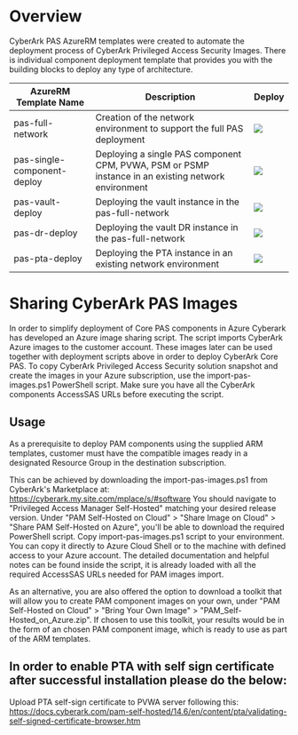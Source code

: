 # Overview

CyberArk PAS AzureRM templates were created to automate the deployment process of CyberArk Privileged Access Security Images. There is individual component deployment template that provides you with the building blocks to deploy any type of architecture.

| AzureRM Template Name | Description | Deploy |
|-----------------------|-------------|--------|
| pas-full-network | Creation of the network environment to support the full PAS deployment | <a href="https://portal.azure.com/#create/Microsoft.Template/uri/https%3A%2F%2Fraw.githubusercontent.com%2Fcyberark%2Fpas-on-cloud%2Fmaster%2Fazure%2Fpas-full-network.json" target="_blank"><img src="http://azuredeploy.net/deploybutton.png"/></a> |
| pas-single-component-deploy | Deploying a single PAS component CPM, PVWA, PSM or PSMP instance in an existing network environment |  <a href="https://portal.azure.com/#create/Microsoft.Template/uri/https%3A%2F%2Fraw.githubusercontent.com%2Fcyberark%2Fpas-on-cloud%2Fmaster%2Fazure%2Fpas-single-component-deploy.json" target="_blank"><img src="http://azuredeploy.net/deploybutton.png"/></a> |
| pas-vault-deploy | Deploying the vault instance in the pas-full-network | <a href="https://portal.azure.com/#create/Microsoft.Template/uri/https%3A%2F%2Fraw.githubusercontent.com%2Fcyberark%2Fpas-on-cloud%2Fmaster%2Fazure%2Fpas-vault-deploy.json" target="_blank"><img src="http://azuredeploy.net/deploybutton.png"/></a> |
| pas-dr-deploy | Deploying the vault DR instance in the pas-full-network | <a href="https://portal.azure.com/#create/Microsoft.Template/uri/https%3A%2F%2Fraw.githubusercontent.com%2Fcyberark%2Fpas-on-cloud%2Fmaster%2Fazure%2Fpas-dr-deploy.json" target="_blank"><img src="http://azuredeploy.net/deploybutton.png"/></a> 
| pas-pta-deploy | Deploying the PTA instance in an existing network environment | <a href="https://portal.azure.com/#create/Microsoft.Template/uri/https%3A%2F%2Fraw.githubusercontent.com%2Fcyberark%2Fpas-on-cloud%2Fmaster%2Fazure%2Fpas-pta-deploy.json" target="_blank"><img src="http://azuredeploy.net/deploybutton.png"/></a> |

# Sharing CyberArk PAS Images
In order to simplify deployment of Core PAS components in Azure Cyberark has developed an Azure image sharing script.
The script imports CyberArk Azure images to the customer account.
These images later can be used together with deployment scripts above in order to deploy CyberArk Core PAS.
To copy CyberArk Privileged Access Security solution snapshot and create the images in your Azure subscription, use the import-pas-images.ps1 PowerShell script. Make sure you have all the CyberArk components AccessSAS URLs before executing the script.

## Usage
As a prerequisite to deploy PAM components using the supplied ARM templates, customer must have the compatible images ready in a designated Resource Group in the destination subscription.

This can be achieved by downloading the import-pas-images.ps1 from CyberArk's Marketplace at:
https://cyberark.my.site.com/mplace/s/#software
You should navigate to "Privileged Access Manager Self-Hosted" matching your desired release version.
Under "PAM Self-Hosted on Cloud" > "Share Image on Cloud" > "Share PAM Self-Hosted on Azure", you'll be able to download the required PowerShell script.
Copy import-pas-images.ps1 script to your environment. You can copy it directly to Azure Cloud Shell or to the machine with defined access to your Azure account.
The detailed documentation and helpful notes can be found inside the script, it is already loaded with all the required AccessSAS URLs needed for PAM images import.

As an alternative, you are also offered the option to download a toolkit that will allow you to create PAM component images on your own,
under "PAM Self-Hosted on Cloud" > "Bring Your Own Image" > "PAM_Self-Hosted_on_Azure.zip".
If chosen to use this toolkit, your results would be in the form of an chosen PAM component image, which is ready to use as part of the ARM templates.


## In order to enable PTA with self sign certificate after successful installation please do the below:

Upload PTA self-sign certificate to PVWA server following this:
https://docs.cyberark.com/pam-self-hosted/14.6/en/content/pta/validating-self-signed-certificate-browser.htm
